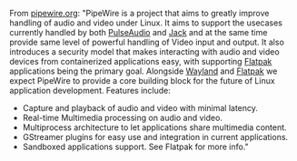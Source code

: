 From [pipewire.org](http://pipewire.org): "PipeWire is a project that aims to greatly improve handling of audio and video under Linux. It aims to support the usecases currently handled by both [PulseAudio](/index.php/PulseAudio "PulseAudio") and [Jack](/index.php/Jack "Jack") and at the same time provide same level of powerful handling of Video input and output. It also introduces a security model that makes interacting with audio and video devices from containerized applications easy, with supporting [Flatpak](/index.php/Flatpak "Flatpak") applications being the primary goal. Alongside [Wayland](/index.php/Wayland "Wayland") and [Flatpak](/index.php/Flatpak "Flatpak") we expect PipeWire to provide a core building block for the future of Linux application development. Features include:

*   Capture and playback of audio and video with minimal latency.
*   Real-time Multimedia processing on audio and video.
*   Multiprocess architecture to let applications share multimedia content.
*   GStreamer plugins for easy use and integration in current applications.
*   Sandboxed applications support. See Flatpak for more info."